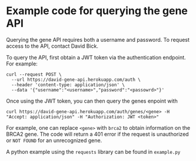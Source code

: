 # Example code for querying the gene API

Querying the gene API requires both a username and password. To request access to the API, contact David Bick. 

To query the API, first obtain a JWT token via the authentication endpoint. For example:

```
curl --request POST \
  --url https://david-gene-api.herokuapp.com/auth \ 
  --header 'content-type: application/json' \
  --data '{"username":"<username>","password":"<passowrd>"}'
```

Once using the JWT token, you can then query the genes enpoint with
```
curl https://david-gene-api.herokuapp.com/auth/genes/<gene> -H "Accept: application/json" -H "Authorization: JWT <token>"
```

For example, one can replace `<gene>` with `brca2` to obtain information on the BRCA2 gene. The code will return a 401 error if the request is unauthorized or `NOT FOUND` for an unrecognized gene.

A python example using the `requests` library can be found in `example.py`